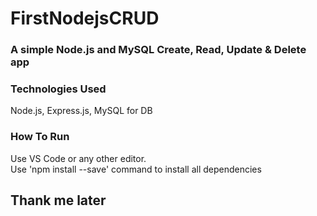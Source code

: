 # FirstNodejsCRUD
### A simple Node.js and MySQL Create, Read, Update & Delete app
### Technologies Used
Node.js,
Express.js,
MySQL for DB
### How To Run
Use VS Code or any other editor.<br/>
Use 'npm install --save' command to install all dependencies
## Thank me later
